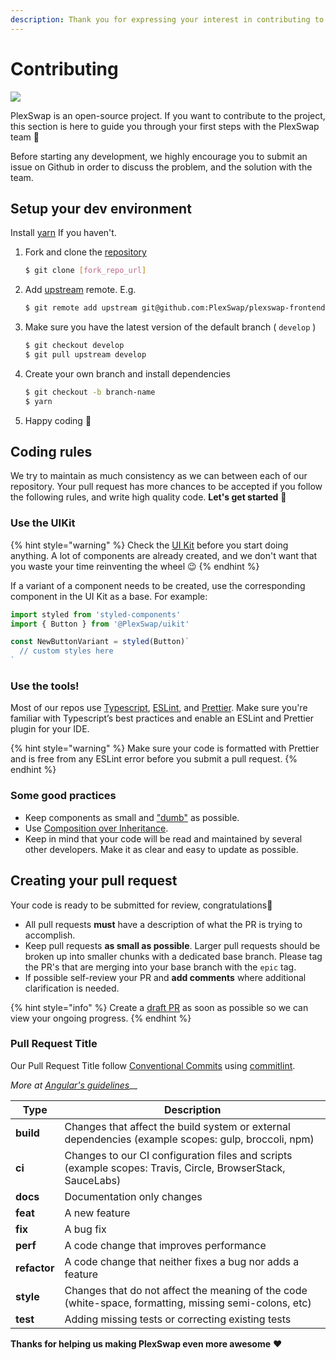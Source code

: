```yaml
---
description: Thank you for expressing your interest in contributing to PlexSwap!
---
```


# Contributing

![](../../.gitbook/assets/developers-header.png)

PlexSwap is an open-source project. If you want to contribute to the project, this section is here to guide you through your first steps with the PlexSwap team 🥞

Before starting any development, we highly encourage you to submit an issue on Github in order to discuss the problem, and the solution with the team.

## Setup your dev environment

Install [yarn](https://classic.yarnpkg.com/lang/en/docs/install/) If you haven't.

1.  Fork and clone the [repository](https://github.com/PlexSwap/plexswap-frontend)

    ```bash
    $ git clone [fork_repo_url]
    ```
2.  Add [upstream](https://docs.github.com/en/pull-requests/collaborating-with-pull-requests/working-with-forks/configuring-a-remote-for-a-fork) remote. E.g.

    ```bash
    $ git remote add upstream git@github.com:PlexSwap/plexswap-frontend.git
    ```
3.  Make sure you have the latest version of the default branch ( `develop` )

    ```bash
    $ git checkout develop
    $ git pull upstream develop
    ```
4.  Create your own branch and install dependencies

    ```bash
    $ git checkout -b branch-name
    $ yarn
    ```
5. Happy coding 🎉

## Coding rules

We try to maintain as much consistency as we can between each of our repository. Your pull request has more chances to be accepted if you follow the following rules, and write high quality code. **Let's get started** 💪

### Use the UIKit

{% hint style="warning" %}
Check the [UI Kit](https://github.com/PlexSwap/plexswap-frontend/tree/master/packages/uikit) before you start doing anything. A lot of components are already created, and we don't want that you waste your time reinventing the wheel 😉
{% endhint %}

If a variant of a component needs to be created, use the corresponding component in the UI Kit as a base. For example:

```javascript
import styled from 'styled-components'
import { Button } from '@PlexSwap/uikit'

const NewButtonVariant = styled(Button)`
  // custom styles here
`
```

### Use the tools!

Most of our repos use [Typescript](https://www.typescriptlang.org/docs), [ESLint](https://eslint.org/docs/user-guide/getting-started), and [Prettier](https://prettier.io). Make sure you're familiar with Typescript’s best practices and enable an ESLint and Prettier plugin for your IDE.

{% hint style="warning" %}
Make sure your code is formatted with Prettier and is free from any ESLint error before you submit a pull request.
{% endhint %}

### Some good practices

* Keep components as small and ["dumb"](https://en.wikipedia.org/wiki/Pure\_function) as possible.
* Use [Composition over Inheritance](https://reactjs.org/docs/composition-vs-inheritance.html).
* Keep in mind that your code will be read and maintained by several other developers. Make it as clear and easy to update as possible._​_

## Creating your pull request

Your code is ready to be submitted for review, congratulations🥳

* All pull requests **must** have a description of what the PR is trying to accomplish.
* Keep pull requests **as small as possible**. Larger pull requests should be broken up into smaller chunks with a dedicated base branch. Please tag the PR's that are merging into your base branch with the `epic` tag.
* If possible self-review your PR and **add comments** where additional clarification is needed.

{% hint style="info" %}
Create a [draft PR](https://github.blog/2019-02-14-introducing-draft-pull-requests/) as soon as possible so we can view your ongoing progress.
{% endhint %}

### Pull Request Title

Our Pull Request Title follow [Conventional Commits](https://www.conventionalcommits.org/en/v1.0.0/) using [commitlint](https://commitlint.js.org/#/).‌

_More at_ [_Angular's guidelines_](https://github.com/angular/angular/blob/22b96b9/CONTRIBUTING.md#type)__

| Type         | Description                                                                                                 |
| ------------ | ----------------------------------------------------------------------------------------------------------- |
| **build**    | Changes that affect the build system or external dependencies (example scopes: gulp, broccoli, npm)         |
| **ci**       | Changes to our CI configuration files and scripts (example scopes: Travis, Circle, BrowserStack, SauceLabs) |
| **docs**     | Documentation only changes                                                                                  |
| **feat**     | A new feature                                                                                               |
| **fix**      | A bug fix                                                                                                   |
| **perf**     | A code change that improves performance                                                                     |
| **refactor** | A code change that neither fixes a bug nor adds a feature                                                   |
| **style**    | Changes that do not affect the meaning of the code (white-space, formatting, missing semi-colons, etc)      |
| **test**     | Adding missing tests or correcting existing tests                                                           |

**Thanks for helping us making PlexSwap even more awesome** ❤
